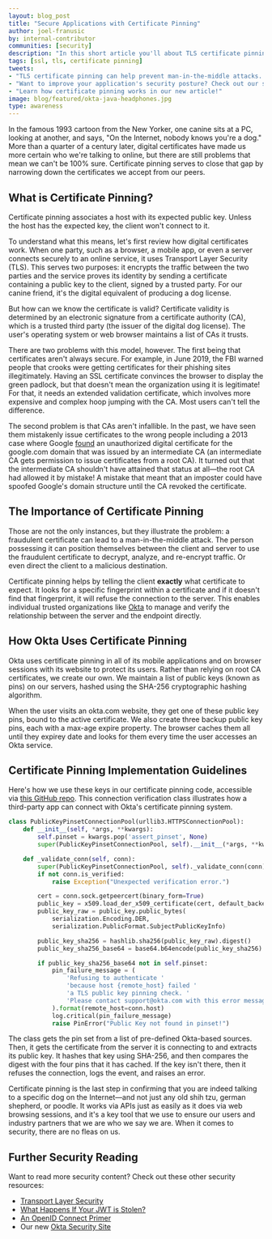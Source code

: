 ```yaml
---
layout: blog_post
title: "Secure Applications with Certificate Pinning"
author: joel-franusic
by: internal-contributor
communities: [security]
description: "In this short article you'll about TLS certificate pinning."
tags: [ssl, tls, certificate pinning]
tweets:
- "TLS certificate pinning can help prevent man-in-the-middle attacks. Learn how:"
- "Want to improve your application's security posture? Check out our short article on TLS certificate pinning!"
- "Learn how certificate pinning works in our new article!"
image: blog/featured/okta-java-headphones.jpg
type: awareness
---
```


In the famous 1993 cartoon from the New Yorker, one canine sits at a PC, looking at another, and says, "On the Internet, nobody knows you're a dog." More than a quarter of a century later, digital certificates have made us more certain who we're talking to online, but there are still problems that mean we can't be 100% sure. Certificate pinning serves to close that gap by narrowing down the certificates we accept from our peers.

## What is Certificate Pinning?

Certificate pinning associates a host with its expected public key. Unless the host has the expected key, the client won't connect to it.

To understand what this means, let's first review how digital certificates work. When one party, such as a browser, a mobile app, or even a server connects securely to an online service, it uses Transport Layer Security (TLS). This serves two purposes: it encrypts the traffic between the two parties and the service proves its identity by sending a certificate containing a public key to the client, signed by a trusted party. For our canine friend, it's the digital equivalent of producing a dog license.

But how can we know the certificate is valid? Certificate validity is determined by an electronic signature from a certificate authority (CA), which is a trusted third party (the issuer of the digital dog license). The user's operating system or web browser maintains a list of CAs it trusts.

There are two problems with this model, however. The first being that certificates aren't always secure. For example, in June 2019, the FBI warned people that crooks were getting certificates for their phishing sites illegitimately. Having an SSL certificate convinces the browser to display the green padlock, but that doesn't mean the organization using it is legitimate! For that, it needs an extended validation certificate, which involves more expensive and complex hoop jumping with the CA. Most users can't tell the difference.
 
The second problem is that CAs aren't infallible. In the past, we have seen them mistakenly issue certificates to the wrong people including a 2013 case where Google [found](https://security.googleblog.com/2013/01/enhancing-digital-certificate-security.html) an unauthorized digital certificate for the google.com domain that was issued by an intermediate CA (an intermediate CA gets permission to issue certificates from a root CA). It turned out that the intermediate CA shouldn't have attained that status at all—the root CA had allowed it by mistake! A mistake that meant that an imposter could have spoofed Google's domain structure until the CA revoked the certificate.

## The Importance of Certificate Pinning

Those are not the only instances, but they illustrate the problem: a fraudulent certificate can lead to a man-in-the-middle attack. The person possessing it can position themselves between the client and server to use the fraudulent certificate to decrypt, analyze, and re-encrypt traffic. Or even direct the client to a malicious destination.

Certificate pinning helps by telling the client **exactly** what certificate to expect. It looks for a specific fingerprint within a certificate and if it doesn't find that fingerprint, it will refuse the connection to the server. This enables individual trusted organizations like [Okta](/) to manage and verify the relationship between the server and the endpoint directly.

## How Okta Uses Certificate Pinning

Okta uses certificate pinning in all of its mobile applications and on browser sessions with its website to protect its users. Rather than relying on root CA certificates, we create our own. We maintain a list of public keys (known as pins) on our servers, hashed using the SHA-256 cryptographic hashing algorithm.

When the user visits an okta.com website, they get one of these public key pins, bound to the active certificate. We also create three backup public key pins, each with a max-age expire property. The browser caches them all until they expirey date and looks for them every time the user accesses an Okta service.

## Certificate Pinning Implementation Guidelines

Here's how we use these keys in our certificate pinning code, accessible via [this GitHub repo](https://github.com/jpf/okta-openvpn/blob/master/okta_openvpn.py). This connection verification class illustrates how a third-party app can connect with Okta's certificate pinning system.

```python
class PublicKeyPinsetConnectionPool(urllib3.HTTPSConnectionPool):
    def __init__(self, *args, **kwargs):
        self.pinset = kwargs.pop('assert_pinset', None)
        super(PublicKeyPinsetConnectionPool, self).__init__(*args, **kwargs)

    def _validate_conn(self, conn):
        super(PublicKeyPinsetConnectionPool, self)._validate_conn(conn)
        if not conn.is_verified:
            raise Exception("Unexpected verification error.")

        cert = conn.sock.getpeercert(binary_form=True)
        public_key = x509.load_der_x509_certificate(cert, default_backend()).public_key()
        public_key_raw = public_key.public_bytes(
            serialization.Encoding.DER,
            serialization.PublicFormat.SubjectPublicKeyInfo)

        public_key_sha256 = hashlib.sha256(public_key_raw).digest()
        public_key_sha256_base64 = base64.b64encode(public_key_sha256)

        if public_key_sha256_base64 not in self.pinset:
            pin_failure_message = (
                'Refusing to authenticate '
                'because host {remote_host} failed '
                'a TLS public key pinning check. '
                'Please contact support@okta.com with this error message'
            ).format(remote_host=conn.host)
            log.critical(pin_failure_message)
            raise PinError("Public Key not found in pinset!")
```

The class gets the pin set from a list of pre-defined Okta-based sources. Then, it gets the certificate from the server it is connecting to and extracts its public key. It hashes that key using SHA-256, and then compares the digest with the four pins that it has cached. If the key isn't there, then it refuses the connection, logs the event, and raises an error.

Certificate pinning is the last step in confirming that you are indeed talking to a specific dog on the Internet—and not just any old shih tzu, german shepherd, or poodle. It works via APIs just as easily as it does via web browsing sessions, and it's a key tool that we use to ensure our users and industry partners that we are who we say we are. When it comes to security, there are no fleas on us.

## Further Security Reading

Want to read more security content? Check out these other security resources:

- [Transport Layer Security](/books/api-security/tls/)
- [What Happens If Your JWT is Stolen?](/blog/2018/06/20/what-happens-if-your-jwt-is-stolen)
- [An OpenID Connect Primer](/blog/2017/07/25/oidc-primer-part-1)
- Our new [Okta Security Site](https://sec.okta.com/)
